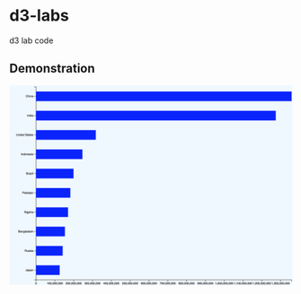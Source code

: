# d3-labs
d3 lab code 

## Demonstration


![Lab 4](https://github.com/OopsRyan/d3-labs/blob/master/themes/lab4_demo.jpg?raw=true)
